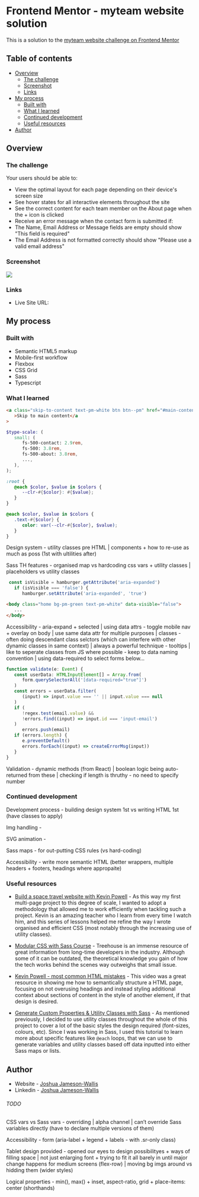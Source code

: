 # Frontend Mentor - myteam website solution

This is a solution to the [myteam website challenge on Frontend Mentor](https://www.frontendmentor.io/challenges/myteam-multipage-website-mxlEauvW)

## Table of contents

-  [Overview](#overview)
   -  [The challenge](#the-challenge)
   -  [Screenshot](#screenshot)
   -  [Links](#links)
-  [My process](#my-process)
   -  [Built with](#built-with)
   -  [What I learned](#what-i-learned)
   -  [Continued development](#continued-development)
   -  [Useful resources](#useful-resources)
-  [Author](#author)

## Overview

### The challenge

Your users should be able to:

-  View the optimal layout for each page depending on their device's screen size
-  See hover states for all interactive elements throughout the site
-  See the correct content for each team member on the About page when the + icon is clicked
-  Receive an error message when the contact form is submitted if:
-  The Name, Email Address or Message fields are empty should show "This field is required"
-  The Email Address is not formatted correctly should show "Please use a valid email address"

### Screenshot

![](./screenshot.jpg)

### Links

-  Live Site URL:

## My process

### Built with

-  Semantic HTML5 markup
-  Mobile-first workflow
-  Flexbox
-  CSS Grid
-  Sass
-  Typescript

### What I learned

```html
<a class="skip-to-content text-pm-white btn btn--pm" href="#main-content"
   >Skip to main content</a
>
```

```scss
$type-scale: (
   small: (
      fs-500-contact: 2.9rem,
      fs-500: 3.8rem,
      fs-500-about: 3.8rem,
      ...,
   ),
);

:root {
   @each $color, $value in $colors {
      --clr-#{$color}: #{$value};
   }
}

@each $color, $value in $colors {
   .text-#{$color} {
      color: var(--clr-#{$color}, $value);
   }
}
```

Design system - utility classes pre HTML | components + how to re-use as much as poss (1st with ultilities after)

Sass TH features - organised map vs hardcoding css vars + utility classes | placeholders vs utility classes

```ts
 const isVisible = hamburger.getAttribute('aria-expanded')
   if (isVisible === 'false') {
      hamburger.setAttribute('aria-expanded', 'true')
```

```html
<body class="home bg-pm-green text-pm-white" data-visible="false">
   ...
</body>
```

Accessibility - aria-expand + selected | using data attrs - toggle mobile nav + overlay on body | use same data attr for multiple purposes | classes - often doing descendant class selctors (which can interfere with other dynamic classes in same context) | always a powerful technique - tooltips | like to seperate classes from JS where possible - keep to data naming convention | using data-required to select forms below...

```ts
function validate(e: Event) {
   const userData: HTMLInputElement[] = Array.from(
      form.querySelectorAll('[data-required="true"]')
   )
   const errors = userData.filter(
      (input) => input.value === '' || input.value === null
   )
   if (
      !regex.test(email.value) &&
      !errors.find((input) => input.id === 'input-email')
   )
      errors.push(email)
   if (errors.length) {
      e.preventDefault()
      errors.forEach((input) => createErrorMsg(input))
   }
}
```

Validation - dynamic methods (from React) | boolean logic being auto-returned from these | checking if length is thruthy - no need to specify number

### Continued development

Development process - building design system 1st vs writing HTML 1st (have classes to apply)

Img handling -

SVG animation -

Sass maps - for out-putting CSS rules (vs hard-coding)

Accessibility - write more semantic HTML (better wrappers, multiple headers + footers, headings where appropaite)

### Useful resources

-  [Build a space travel website with Kevin Powell](https://scrimba.com/learn/spacetravel) - As this way my first multi-page project to this degree of scale, I wanted to adopt a methodology that allowed me to work efficiently when tackling such a project. Kevin is an amazing teacher who I learn from every time I watch him, and this series of lessons helped me refine the way I wrote organised and efficient CSS (most notably through the increasing use of utility classes).

-  [Modular CSS with Sass Course](https://teamtreehouse.com/library/modular-css-with-sass) - Treehouse is an immense resource of great information from long-time developers in the industry. Although some of it can be outdated, the theoretical knowledge you gain of how the tech works behind the scenes way outweighs that small issue.

-  [Kevin Powell - most common HTML mistakes](https://www.youtube.com/watch?v=NexL5_Vdoq8&ab_channel=KevinPowell) - This video was a great resource in showing me how to semantically structure a HTML page, focusing on not overusing headings and instead styling additional context about sections of content in the style of another element, if that design is desired.

-  [Generate Custom Properties & Utility Classes with Sass](https://www.youtube.com/watch?v=gP8yFWCTr7Q&ab_channel=KevinPowell) - As mentioned previously, I decided to use utility classes throughout the whole of this project to cover a lot of the basic styles the design required (font-sizes, colours, etc). Since I was working in Sass, I used this tutorial to learn more about specific features like `@each` loops, that we can use to generate variables and utility classes based off data inputted into either Sass maps or lists.

## Author

-  Website - [Joshua Jameson-Wallis](https://joshuajamesonwallis.com)
-  Linkedin - [Joshua Jameson-Wallis]()

###### TODO

CSS vars vs Sass vars - overriding | alpha channel | can’t override Sass variables directly (have to declare multiple versions of them)

Accessibility - form (aria-label + legend + labels - with .sr-only class)

Tablet design provided - opened our eyes to design possibilityes + ways of filling space | not just enlarging font + trying to fit it all barely in until major change happens for medium screens (flex-row) | moving bg imgs around vs hidding them (wider styles)

Logical properties - min(), max() + inset, aspect-ratio, grid + place-items: center (shorthands)
